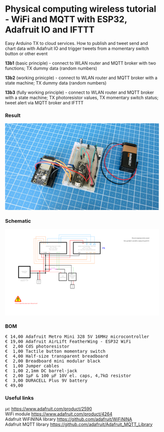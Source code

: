 # Physical computing wireless tutorial - WiFi and MQTT with ESP32, Adafruit IO and IFTTT

Easy Arduino TX to cloud services. How to publish and tweet       send and chart data with Adafruit IO and trigger tweets from a momentary switch button or other event

**13b1** (basic principle) - connect to WLAN router and MQTT broker with two functions; TX dummy data (random numbers) 

**13b2** (working prinicple) - connect to WLAN router and MQTT broker with a state machine; TX dummy data (random numbers)  

**13b3** (fully working principle) - connect to WLAN router and MQTT broker with a state machine; TX photoresistor values, TX momentary switch status; tweet alert via MQTT broker and IFTTT

### Result

![](Assets/13b%20result.jpg)

### Schematic

![](Assets/13b%20schematic.png)

### BOM

<pre>
€ 14,00 Adafruit Metro Mini 328 5V 16MHz microcontroller
€ 19,00 Adafruit AirLift FeatherWing - ESP32 WiFi
€  2,00 CdS photoresistor
€  1,00 Tactile button momentary switch
€  4,00 Half-size transparent breadboard
€  2,00 Breadboard mini modular black
€  1,00 Jumper cables
€  1,00 2,1mm DC barrel-jack
€  2,00 1µF & 100 µF 10V el. caps, 4,7kΩ resistor
€  3,00 DURACELL Plus 9V battery
€ 49,00
</pre>  

### Useful links

μc https://www.adafruit.com/product/2590  
WiFi module https://www.adafruit.com/product/4264  
Adafruit WiFiNINA library https://github.com/adafruit/WiFiNINA  
Adafruit MQTT library https://github.com/adafruit/Adafruit_MQTT_Library  
